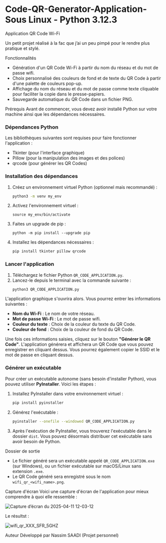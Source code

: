# Code-QR-Generator-Application- Sous Linux - Python 3.12.3


Application QR Code Wi-Fi

Un petit projet réalisé à la fac que j’ai un peu pimpé pour le rendre plus pratique et stylé.

Fonctionnalités

- Génération d'un QR Code Wi-Fi à partir du nom du réseau et du mot de passe wifi.
- Choix personnalisé des couleurs de fond et de texte du QR Code à partir d'une palette de couleurs pop-up.
- Affichage du nom du réseau et du mot de passe comme texte cliquable pour faciliter la copie dans le presse-papiers.
- Sauvegarde automatique du QR Code dans un fichier PNG.

Prérequis
Avant de commencer, vous devez avoir installé Python sur votre machine ainsi que les dépendances nécessaires.

### Dépendances Python

Les bibliothèques suivantes sont requises pour faire fonctionner l'application :

- Tkinter (pour l'interface graphique)
- Pillow (pour la manipulation des images et des polices)
- qrcode (pour générer les QR Codes)

### Installation des dépendances

1. Créez un environnement virtuel Python (optionnel mais recommandé) :
   ```bash
   python3 -m venv my_env
   ```

2. Activez l'environnement virtuel :
   ```
   source my_env/bin/activate
   ```
3. Faites un upgrade de pip :
   ```
   python -m pip install --upgrade pip
   ```
4. Installez les dépendances nécessaires :
   ```bash
   pip install tkinter pillow qrcode
   ```

### Lancer l'application

1. Téléchargez le fichier Python `QR_CODE_APPLICATION.py`.
2. Lancez-le depuis le terminal avec la commande suivante :
   ```bash
   python3 QR_CODE_APPLICATION.py
   ```

L'application graphique s'ouvrira alors. Vous pourrez entrer les informations suivantes :

- **Nom du Wi-Fi** : Le nom de votre réseau.
- **Mot de passe Wi-Fi** : Le mot de passe wifi. 
- **Couleur du texte** : Choix de la couleur du texte du QR Code.
- **Couleur de fond** : Choix de la couleur de fond du QR Code.

Une fois ces informations saisies, cliquez sur le bouton **"Générer le QR Code"**. L'application générera et affichera un QR Code que vous pouvez enregistrer en cliquant dessus. Vous pourrez également copier le SSID et le mot de passe en cliquant dessus.

### Générer un exécutable

Pour créer un exécutable autonome (sans besoin d'installer Python), vous pouvez utiliser **PyInstaller**. Voici les étapes :

1. Installez PyInstaller dans votre environnement virtuel :
   ```bash
   pip install pyinstaller
   ```

2. Générez l'exécutable :
   ```bash
   pyinstaller --onefile --windowed QR_CODE_APPLICATION.py
   ```

3. Après l'exécution de PyInstaller, vous trouverez l'exécutable dans le dossier `dist`. Vous pouvez désormais distribuer cet exécutable sans avoir besoin de Python.

Dossier de sortie

- Le fichier généré sera un exécutable appelé `QR_CODE_APPLICATION.exe` (sur Windows), ou un fichier exécutable sur macOS/Linux sans extension `.exe`.
- Le QR Code généré sera enregistré sous le nom `wifi_qr_<wifi_name>.png`.

Capture d'écran
Voici une capture d'écran de l'application pour mieux comprendre à quoi elle ressemble :

![Capture d’écran du 2025-04-11 12-03-12](https://github.com/user-attachments/assets/67e99975-191f-4ef3-a3eb-0e7d58787962)


Le résultst : 

![wifi_qr_XXX_SFR_5GHZ](https://github.com/user-attachments/assets/c0d6a8cd-72be-4c9e-8f60-a5bd61b8f789)


Auteur
Développé par Nassim SAADI (Projet personnel)
